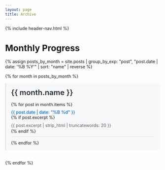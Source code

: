 ```yaml
---
layout: page
title: Archive
---
```


{% include header-nav.html %}

# Monthly Progress

<!-- All posts organized by month. -->

{% assign posts_by_month = site.posts | group_by_exp: "post", "post.date | date: '%B %Y'" | sort: "name" | reverse %}

{% for month in posts_by_month %}
  <div class="month-group" style="margin-bottom: 2rem; padding: 1rem; border-left: 3px solid #e1e4e8; background: #f6f8fa; border-radius: 0 6px 6px 0;">
    <h2 style="margin: 0 0 1rem 0; color: #24292e; font-size: 1.5rem; font-weight: 600;">
      {{ month.name }}
    </h2>
    <ul style="list-style: none; padding: 0; margin: 0;">
      {% for post in month.items %}
        <li style="margin-bottom: 0.75rem; padding: 0.5rem 0; border-bottom: 1px solid #e1e4e8;">
          <div style="display: flex; justify-content: space-between; align-items: center; flex-wrap: wrap;">
            <a href="{{ site.baseurl }}{{ post.url }}" 
               style="text-decoration: none; color: #0366d6; font-weight: 500; flex: 1; margin-right: 1rem;"
               onmouseover="this.style.color='#0056b3'" 
               onmouseout="this.style.color='#0366d6'">
              {{ post.date | date: "%B %d" }}
            </a>
            <!-- <span style="color: #586069; font-size: 0.875rem; white-space: nowrap;">
              date: {{ post.date | date: "%Y-%m-%d" }} time started: {{ post.time_started | default: "N/A" }} time ended: {{ post.time_ended | default: "N/A" }}
            </span> -->
          </div>
          {% if post.excerpt %}
            <p style="margin: 0.5rem 0 0 0; color: #586069; font-size: 0.875rem; line-height: 1.4;">
              {{ post.excerpt | strip_html | truncatewords: 20 }}
            </p>
          {% endif %}
        </li>
      {% endfor %}
    </ul>
  </div>
{% endfor %}

<!-- <div style="text-align: center; margin-top: 3rem; padding: 2rem; background: #f6f8fa; border-radius: 8px;">
  <p style="margin: 0; color: #586069; font-size: 0.875rem;">
    📚 <strong>{{ site.posts.size }}</strong> posts and counting...
  </p>
  <p style="margin: 0.5rem 0 0 0; color: #586069; font-size: 0.875rem;">
    Follow the journey from Day 0 to building the future of AI-powered solutions.
  </p>
</div> -->